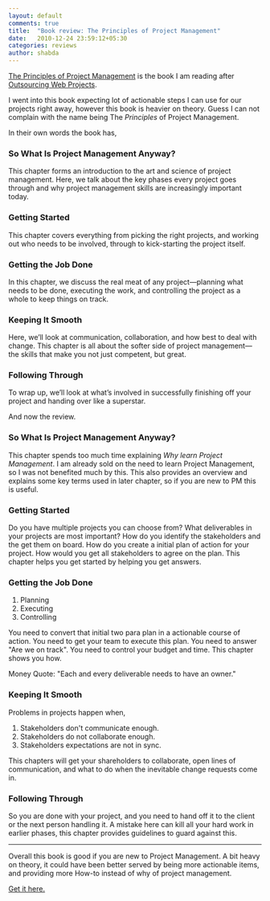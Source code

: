 ```yaml
---
layout: default
comments: true
title:  "Book review: The Principles of Project Management"
date:   2010-12-24 23:59:12+05:30
categories: reviews
author: shabda
---
```

[The Principles of Project Management](http://www.sitepoint.com/books/project1/)
is the book I am reading after [Outsourcing Web Projects](http://agiliq.com/blog/2010/12/book-review-outsourcing-web-projects/).

I went into this book expecting lot of actionable steps I can use for our projects
right away, however this book is heavier on theory. Guess I can not complain with
the name being The *Principles* of Project Management.

In their own words the book has,

### So What Is Project Management Anyway?
This chapter forms an introduction to the art and science of project management.
Here, we talk about the key phases every project goes through and why project
management skills are increasingly important today.

### Getting Started
This chapter covers everything from picking the right projects, and working out
who needs to be involved, through to kick-starting the project itself.

### Getting the Job Done
In this chapter, we discuss the real meat of any project—planning what needs
to be done, executing the work, and controlling the project as a whole to keep
things on track.

### Keeping It Smooth
Here, we’ll look at communication, collaboration, and how best to deal with
change. This chapter is all about the softer side of project management—the
skills that make you not just competent, but great.

### Following Through
To wrap up, we’ll look at what’s involved in successfully finishing off your
project and handing over like a superstar.

And now the review.

### So What Is Project Management Anyway?

This chapter spends too much time explaining *Why learn Project Management*. I am
already sold on the need to learn Project Management, so I was not benefited much by this.
This also provides an overview and explains some key terms used in later chapter, so if you
are new to PM this is useful.

### Getting Started

Do you have multiple projects you can choose from? What deliverables in your
projects are most important? How do you identify the stakeholders and the get them
on board. How do you create a initial plan of action for your project. How would you get
all stakeholders to agree on the plan. This chapter helps you get started by helping you
get answers.

### Getting the Job Done

1. Planning
2. Executing
3. Controlling

You need to convert that initial two para plan in a actionable course of action.
You need to get your team to execute this plan. You need to answer "Are we on track".
You need to control your budget and time. This chapter shows you how.

Money Quote: "Each and every deliverable needs to have an owner."

### Keeping It Smooth

Problems in projects happen when,

1. Stakeholders don't communicate enough.
2. Stakeholders do not collaborate enough.
3. Stakeholders expectations are not in sync.

This chapters will get your shareholders to collaborate, open lines of communication,
and what to do when the inevitable change requests come in.

### Following Through

So you are done with your project, and you need to hand off it to the client or the
next person handling it. A mistake here can kill all your hard work in earlier phases,
this chapter provides guidelines to guard against this.

------------------------------------

Overall this book is good if you are new to Project Management. A bit heavy on theory,
it could have been better served by being more actionable items, and providing more
How-to instead of why of project management.

[Get it here.](http://www.sitepoint.com/books/project1/)

